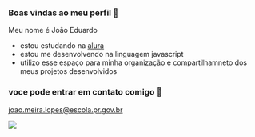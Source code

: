 ### Boas vindas ao meu perfil 💙

Meu nome é João Eduardo

- estou estudando na [alura](https://www.alura.com.br)
- estou me desenvolvendo na linguagem javascript 
- utilizo esse espaço para minha organização e compartilhamneto dos meus projetos desenvolvidos 
  
### voce pode entrar em contato comigo 📧

joao.meira.lopes@escola.pr.gov.br


![](https://media.tenor.com/vFuP2GAzE0QAAAAC/phones-technology.gif)


